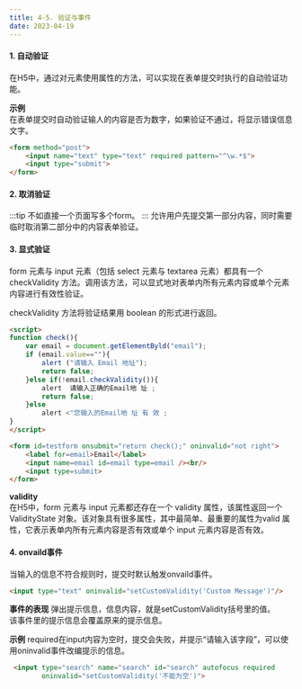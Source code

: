 ```yaml
---
title: 4-5. 验证与事件
date: 2023-04-19
---
```


#### 1. 自动验证
在H5中，通过对元素使用属性的方法，可以实现在表单提交时执行的自动验证功能。

**示例**  
在表单提交时自动验证输人的内容是否为数字，如果验证不通过，将显示错误信息文字。
```html
<form method="post">
    <input name="text" type="text" required pattern="^\w.*$">
    <input type="submit">
</form>
```

#### 2. 取消验证
:::tip
不如直接一个页面写多个form。
:::
允许用户先提交第一部分内容，同时需要临时取消第二部分中的内容表单验证。

#### 3. 显式验证
form 元素与 input 元素（包括 select 元素与 textarea 元素）都具有一个 checkValidity 方法。调用该方法，可以显式地对表单内所有元素内容或单个元素内容进行有效性验证。

checkValidity 方法将验证结果用 boolean 的形式进行返回。
```html
<script>
function check(){
    var email = document.getElementByld("email");
    if (email.value==""){
        alert ("请输入 Email 地址");
        return false;
    }else if(!email.checkValidity()){
        alert  请输入正确的Email地 址 ;
        return false;
    }else
        alert <"您输入的Email地 址 有 效 ;
}
</script>

<form id=testform onsubmit="return check();" oninvalid="not right">
    <label for=email>Email</label>
    <input name=email id=email type=email /><br/>
    <input type=submit>
</form>
```

**validity**  
在H5中，form 元素与 input 元素都还存在一个 validity 属性，该属性返回一个 ValidityState 对象。该对象具有很多属性，其中最简单、最重要的属性为valid 属性，它表示表单内所有元素内容是否有效或单个 input 元素内容是否有效。


#### 4. onvaild事件
当输入的信息不符合规则时，提交时默认触发onvaild事件。
```html
<input type="text" oninvalid="setCustomValidity('Custom Message')"/>
```

**事件的表现**
弹出提示信息，信息内容，就是setCustomValidity括号里的值。  
该事件里的提示信息会覆盖原来的提示信息。

**示例**
required在input内容为空时，提交会失败，并提示“请输入该字段”，可以使用oninvalid事件改编提示的信息。
```html
 <input type="search" name="search" id="search" autofocus required 
        oninvalid="setCustomValidity('不能为空')">
```